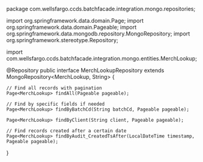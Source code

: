 package com.wellsfargo.ccds.batchfacade.integration.mongo.repositories;

import org.springframework.data.domain.Page;
import org.springframework.data.domain.Pageable;
import org.springframework.data.mongodb.repository.MongoRepository;
import org.springframework.stereotype.Repository;

import com.wellsfargo.ccds.batchfacade.integration.mongo.entities.MerchLookup;

@Repository
public interface MerchLookupRepository extends MongoRepository<MerchLookup, String> {
    
    // Find all records with pagination
    Page<MerchLookup> findAll(Pageable pageable);
    
    // Find by specific fields if needed
    Page<MerchLookup> findByBatchCd(String batchCd, Pageable pageable);
    
    Page<MerchLookup> findByClient(String client, Pageable pageable);
    
    // Find records created after a certain date
    Page<MerchLookup> findByAudit_CreatedTsAfter(LocalDateTime timestamp, Pageable pageable);
}
